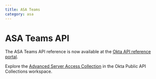 ```yaml
---
title: ASA Teams
category: asa
---
```


# ASA Teams API

The ASA Teams API reference is now available at the [Okta API reference portal](https://developer.okta.com/docs/api/openapi/asa/asa/tag/teams/).

Explore the [Advanced Server Access Collection](https://www.postman.com/okta-eng/workspace/okta-public-api-collections/collection/4920859-f91736f1-5ae0-4a0a-949d-abed2ada2c58) in the Okta Public API Collections workspace.

<!--
## Get started

The [Advanced Server Access (ASA) API](/docs/reference/api/asa/introduction/) is logically separate from the rest of the Okta APIs and uses a different API namespace:

`https://app.scaleft.com/v1/`

An Advanced Server Access (ASA) Team is the top-level organizational concept in ASA. Each ASA Team maps to a single app in the Okta dashboard.

All other configuration objects in Advanced Server Access are scoped to an ASA Team.

Explore the Teams API: [![Run in Postman](https://run.pstmn.io/button.svg)](https://app.getpostman.com/run-collection/acb5d434083d512bdbb3)

## Teams API operations

The Teams API has the following operations:

* [List Servers for a Team](#list-servers-for-a-team)
* [Update a Server](#update-a-server)
* [Fetch Team settings](#fetch-team-settings)
* [Update Team settings](#update-team-settings)
* [Fetch statistics for a Team](#fetch-statistics-for-a-team)


### List Servers for a Team

<ApiOperation method="GET" url="https://app.scaleft.com/v1/teams/${team_name}/servers" />
Lists all the Servers enrolled in a Team that the requesting ASA User has access to

> **Note**: Server changes may take time to propagate to this endpoint. Some results might not be immediately available.

This endpoint requires one of the following roles: `access_user`, `access_admin`, `authenticated_client`, `reporting_user`, or `server_admin`.

#### Request path parameters

| Parameter | Type        | Description   |
| --------- | ----------- | ------------- |
| `team_name`   | string | The name of your Team |


#### Request query parameters

| Parameter | Type   | Description |
| --------- | ------------- | -------- |
| `alt_names_contains`   |  string | (Optional) Include Servers that contain the value of `alt_name_contains` in their `alt_names` |
| `bastion`   |  string | (Optional) A bastion hostname |
| `canonical_name`   |  string | (Optional) A canonical name |
| `cloud_provider`   |  string | (Optional) A Cloud provider: `aws` or `gcp` |
| `count`   |  number | (Optional) The number of objects per page |
| `descending`   |  boolean | (Optional) The object order |
| `hostname`   |  string | (Optional) A hostname |
| `offset`   |  string | (Optional) The identifier used as an offset for pagination. This value is embedded in the URL of the Link header and is only used for requests that require [pagination](/docs/reference/api/asa/introduction/#pagination) support. |
| `prev`   |  boolean | (Optional) The direction of paging |
| `project_name`   |  string | (Optional) A Project name |
| `selector`   |  string | (Optional) Server selectors. Same syntax as k8s |
| `state`   |  string | (Optional) State of the Server: `ACTIVE` or `INACTIVE` |


#### Request body

This endpoint has no request body.

#### Response body
This endpoint returns a list of objects with the following fields and a `200` code on a successful call.
| Properties | Type        | Description          |
|----------|-------------|----------------------|
| `access_address`   | string | The access address of the Server |
| `alt_names`   | array | (Optional) Alternative names for the Server |
| `bastion`   | string | Specifies the bastion host that Clients automatically use when connecting to this host |
| `canonical_name`   | string | Specifies the name that Clients should use/see when connecting to this host. Overrides the name found with hostname. |
| `cloud_provider`   | string | The cloud provider of the Server, if one exists |
| `deleted_at`   | string | The time the Server was deleted from the Project |
| `hostname`   | string | The hostname of the Server |
| `id`   | string | The UUID corresponding to the Server |
| `instance_details`   | object | Information that the cloud provider provides about the Server, if one exists |
| `labels`   | object | (Optional) The labels for this server. This parameter is used by the PolicySync feature. |
| `last_seen`   | string | The last time that the Server made a request to the ASA platform |
| `managed`   | boolean | True if the Server is managed by 'sftd'. Unmanaged Servers are used in configurations where users may have a bastion, for example, that they don't want/can't connect to through 'sftd'. With an Unmanaged Server record to represent this box, ASA knows that it exists and to use it as a bastion hop. |
| `os`   | string | The particular OS of the Server, such as CentOS 6 or Debian 9.13 |
| `os_type`   | string | The OS family where the Server is running. Can be either Linux or Windows. |
| `project_name`   | string | The Project that the Server belongs to |
| `registered_at`   | string | The time that the Server was registered to the Project |
| `services`   | array | The service that Clients use to connect to the Server. Can either be `ssh` or `rdp`. |
| `sftd_version`   | string | The version of 'sftd' that the Server is running |
| `ssh_host_keys`   | array | The host keys used to authenticate the Server |
| `state`   | string | State of the Server: `ACTIVE` or `INACTIVE` |
| `team_name`   | string | The name of the Team |

#### Usage example

##### Request

```bash
curl -v -X GET \
-H "Authorization: Bearer ${jwt}" \
https://app.scaleft.com/v1/teams/${team_name}/servers
```

##### Response

```json
{
	"list": [
		{
			"access_address": null,
			"alt_names": null,
			"bastion": null,
			"canonical_name": null,
			"cloud_provider": null,
			"deleted_at": "0001-01-01T00:00:00Z",
			"hostname": "harvard",
			"id": "0a49a1cf-c747-47a0-bb14-94b1edb9f3ee",
			"instance_details": null,
			"last_seen": "0001-01-01T00:00:00Z",
			"managed": true,
			"os": "Ubuntu 16.04",
			"os_type": "linux",
			"project_name": "the-sound-and-the-fury",
			"registered_at": "0001-01-01T00:00:00Z",
			"services": [
				"ssh"
			],
			"sftd_version": "1.44.4",
			"ssh_host_keys": null,
			"state": "INACTIVE",
			"team_name": "william-faulkner"
		},
		{
			"access_address": null,
			"alt_names": null,
			"bastion": null,
			"canonical_name": null,
			"cloud_provider": null,
			"deleted_at": "0001-01-01T00:00:00Z",
			"hostname": "jefferson",
			"id": "ac68cb70-e3eb-4239-b6de-73d3878dd97b",
			"instance_details": null,
			"last_seen": "0001-01-01T00:00:00Z",
			"managed": true,
			"os": "Ubuntu 16.04",
			"os_type": "linux",
			"project_name": "the-sound-and-the-fury",
			"registered_at": "0001-01-01T00:00:00Z",
			"services": [
				"ssh"
			],
			"sftd_version": "1.44.4",
			"ssh_host_keys": null,
			"state": "INACTIVE",
			"team_name": "william-faulkner"
		}
	]
}
```
### Update a Server

<ApiOperation method="PUT" url="https://app.scaleft.com/v1/teams/${team_name}/servers/${server_id}" />
Updates a Server. This endpoint is intended for use with the PolicySync feature.

This endpoint requires one of the following roles: `access_admin`, or `server_admin`.

#### Request path parameters

| Parameter | Type        | Description   |
| --------- | ----------- | ------------- |
| `server_id`   | string | The UUID of the Server |
| `team_name`   | string | The name of your Team |


#### Request query parameters

This endpoint has no query parameters.

#### Request body


This endpoint requires an object with the following fields:
| Properties | Type        | Description          |
|----------|-------------|----------------------|
| `labels`   | object | (Optional) A map of key value pairs. These labels overwrite all labels previously supplied through the API for this server. You can only update labels from other sources using that source. If you don't supply the prefix 'api.', it is automatically prepended. |

#### Response body
This endpoint returns a `204 No Content` response on a successful call.


#### Usage example

##### Request

```bash
curl -v -X PUT \
-H "Authorization: Bearer ${jwt}" \
--data '{
	"labels": {
		"foo": "bar"
	}
}' \
https://app.scaleft.com/v1/teams/${team_name}/servers/${server_id}
```

##### Response

```json
HTTP 204 No Content
```
### Fetch Team settings

<ApiOperation method="GET" url="https://app.scaleft.com/v1/teams/${team_name}/settings" />
Fetches Team-level settings for a specific Team, such as authentication and enrollment details

This endpoint requires one of the following roles: `access_admin`, `instance_admin`, or `access_user`.

#### Request path parameters

| Parameter | Type        | Description   |
| --------- | ----------- | ------------- |
| `team_name`   | string | The name of your Team |


#### Request query parameters

This endpoint has no query parameters.

#### Request body

This endpoint has no request body.

#### Response body
This endpoint returns an object with the following fields and a `200` code on a successful call.
| Properties | Type        | Description          |
|----------|-------------|----------------------|
| `approve_device_without_interaction`   | boolean | If enabled, ASA auto-approves devices for ASA Users that are authenticated into this Team. |
| `client_session_duration`   | number | Defines the Client session duration. Values should be in hours between 1 hour 25 hours. |
| `post_device_enrollment_url`   | string | If post device enrollment is configured, this is the URL that an ASA User is directed to after enrolling a device in ASA. |
| `post_login_url`   | string | If post login is configured, this is the URL that an ASA User who hasn't recently been authenticated is directed to after being validated by their IdP. |
| `post_logout_url`   | string | If post logout is configured, this is the URL that an ASA User is redirected to after signing out. |
| `reactivate_users_via_idp`   | boolean | If a disabled or deleted ASA User is able to authenticate through the IdP, their ASA User is re-enabled. |
| `team`   | string | The name of the Team that is configured with the provided settings |
| `user_provisioning_exact_username`   | boolean | If true, ASA has ASA Users configured through SCIM to maintain the exact username that is specified. |
| `web_session_duration`   | number | Defines the duration of the web session. Configure the web session to be between 30 minutes and 25 hours. |

#### Usage example

##### Request

```bash
curl -v -X GET \
-H "Authorization: Bearer ${jwt}" \
https://app.scaleft.com/v1/teams/${team_name}/settings
```

##### Response

```json
{
	"approve_device_without_interaction": false,
	"client_session_duration": 36000,
	"post_device_enrollment_url": null,
	"post_login_url": null,
	"post_logout_url": null,
	"reactivate_users_via_idp": false,
	"team": "william-faulkner",
	"user_provisioning_exact_username": null,
	"web_session_duration": 36000
}
```
### Update Team settings

<ApiOperation method="PUT" url="https://app.scaleft.com/v1/teams/${team_name}/settings" />
Updates ream-level settings. Partial updates are permitted. URL parameters are optional **and default to unset.** To unset a previously set URL, use PUT with the `unset` parameter set to `null`.

This endpoint requires one of the following roles: `access_admin`, or `instance_admin`.

#### Request path parameters

| Parameter | Type        | Description   |
| --------- | ----------- | ------------- |
| `team_name`   | string | The name of your Team |


#### Request query parameters

This endpoint has no query parameters.

#### Request body

This endpoint requires an object with the following fields.
| Properties | Type        | Description          |
|----------|-------------|----------------------|
| `approve_device_without_interaction`   | boolean | If enabled, ASA auto-approves devices for ASA Users that are authenticated into this Team. |
| `client_session_duration`   | number | Defines the Client session duration. Values should be in hours between 1 hour 25 hours. |
| `post_device_enrollment_url`   | string | If post device enrollment is configured, this is the URL that an ASA User is directed to after enrolling a device in ASA. |
| `post_login_url`   | string | If post login is configured, this is the URL that an ASA User who hasn't recently been authenticated is directed to after being validated by their IdP. |
| `post_logout_url`   | string | If post logout is configured, this is the URL that an ASA User is redirected to after signing out. |
| `reactivate_users_via_idp`   | boolean | If a disabled or deleted ASA User is able to authenticate through the IdP, their ASA User is re-enabled. |
| `team`   | string | The name of the Team that is configured with the provided settings |
| `user_provisioning_exact_username`   | boolean | If true, ASA has ASA Users configured through SCIM to maintain the exact username that is specified. |
| `web_session_duration`   | number | Defines the duration of the web session. Configure the web session to be between 30 minutes and 25 hours. |

#### Response body
This endpoint returns a `204 No Content` response on a successful call.


#### Usage example

##### Request

```bash
curl -v -X PUT \
-H "Authorization: Bearer ${jwt}" \
--data '{
	"approve_device_without_interaction": false,
	"client_session_duration": 600,
	"post_device_enrollment_url": null,
	"post_login_url": null,
	"post_logout_url": null,
	"reactivate_users_via_idp": false,
	"team": "william-faulkner",
	"user_provisioning_exact_username": null,
	"web_session_duration": 600
}' \
https://app.scaleft.com/v1/teams/${team_name}/settings
```

##### Response

```json
HTTP 204 No Content
```
### Fetch statistics for a Team

<ApiOperation method="GET" url="https://app.scaleft.com/v1/teams/${team_name}/team_stats" />
Fetches general statistics about a Team

This endpoint requires the `access_admin` role.

#### Request path parameters

| Parameter | Type        | Description   |
| --------- | ----------- | ------------- |
| `team_name`   | string | The name of your Team |


#### Request query parameters

This endpoint has no query parameters.

#### Request body

This endpoint has no request body.

#### Response body
This endpoint returns an object with the following fields and a `200` code on a successful call.
| Properties | Type        | Description          |
|----------|-------------|----------------------|
| `num_clients`   | number | The number of Clients in a Team |
| `num_gateways`   | number | The number of Gateways in a Team |
| `num_groups`   | number | The number of ASA Groups in a Team |
| `num_human_users`   | number | The number of human ASA Users in a Team |
| `num_projects`   | number | The number of Projects in a Team |
| `num_servers`   | number | The number of Servers in a Team |
| `num_service_users`   | number | The number of service ASA Users in a Team |

#### Usage example

##### Request

```bash
curl -v -X GET \
-H "Authorization: Bearer ${jwt}" \
https://app.scaleft.com/v1/teams/${team_name}/team_stats
```

##### Response

```json
{
	"num_clients": 0,
	"num_gateways": 0,
	"num_groups": 1,
	"num_human_users": 1,
	"num_projects": 2,
	"num_servers": 1,
	"num_service_users": 0
}
```


-->